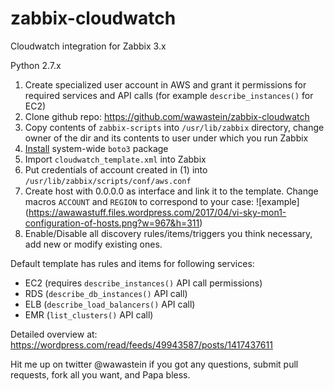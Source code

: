 # zabbix-cloudwatch
Cloudwatch integration for Zabbix 3.x

Python 2.7.x

1. Create specialized user account in AWS and grant it permissions for required services and API calls (for example `describe_instances()` for EC2)
2. Clone github repo: https://github.com/wawastein/zabbix-cloudwatch
3. Copy contents of `zabbix-scripts` into `/usr/lib/zabbix` directory, change owner of  the dir and its contents to user under which you run Zabbix
4. [Install](http://boto3.readthedocs.io/en/latest/guide/quickstart.html) system-wide `boto3` package
5. Import `cloudwatch_template.xml` into Zabbix
6. Put credentials of account created in (1) into `/usr/lib/zabbix/scripts/conf/aws.conf`
7. Create host with 0.0.0.0 as interface and link it to the template. Change macros `ACCOUNT` and `REGION` to correspond to your case: 
![example]
(https://awawastuff.files.wordpress.com/2017/04/vi-sky-mon1-configuration-of-hosts.png?w=967&h=311)
8. Enable/Disable all discovery rules/items/triggers you think necessary, add new or modify existing ones.

Default template has rules and items for following services:
* EC2 (requires `describe_instances()` API call permissions)
* RDS (`describe_db_instances()` API call)
* ELB (`describe_load_balancers()` API call)
* EMR (`list_clusters()` API call)

Detailed overview at: https://wordpress.com/read/feeds/49943587/posts/1417437611

Hit me up on twitter @wawastein if you got any questions, submit pull requests, fork all you want, and Papa bless.
